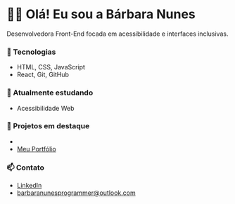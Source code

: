 # 👩‍💻 Olá! Eu sou a Bárbara Nunes

Desenvolvedora Front-End focada em acessibilidade e interfaces inclusivas.

### 🚀 Tecnologias
- HTML, CSS, JavaScript
- React, Git, GitHub

### 🌱 Atualmente estudando
- Acessibilidade Web


### 💼 Projetos em destaque
-
- [Meu Portfólio](https://github.com/barbaranunesprogrammer/meuportfoliopessoal)


### 📫 Contato
- [LinkedIn](https://www.linkedin.com/in/barbaranunesprogrammer/)
- barbaranunesprogrammer@outlook.com
